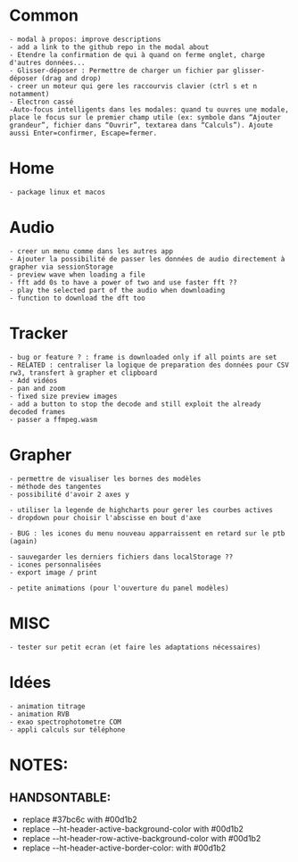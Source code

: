 # Common
    - modal à propos: improve descriptions
    - add a link to the github repo in the modal about
    - Etendre la confirmation de qui à quand on ferme onglet, charge d'autres données...
    - Glisser-déposer : Permettre de charger un fichier par glisser-déposer (drag and drop)
    - creer un moteur qui gere les raccourvis clavier (ctrl s et n notamment)
    - Electron cassé
    -Auto-focus intelligents dans les modales: quand tu ouvres une modale, place le focus sur le premier champ utile (ex: symbole dans “Ajouter grandeur”, fichier dans “Ouvrir”, textarea dans “Calculs”). Ajoute aussi Enter=confirmer, Escape=fermer.

# Home
    - package linux et macos

# Audio
    - creer un menu comme dans les autres app
    - Ajouter la possibilité de passer les données de audio directement à grapher via sessionStorage
    - preview wave when loading a file
    - fft add 0s to have a power of two and use faster fft ??
    - play the selected part of the audio when downloading
    - function to download the dft too

# Tracker
    - bug or feature ? : frame is downloaded only if all points are set
    - RELATED : centraliser la logique de preparation des données pour CSV rw3, transfert à grapher et clipboard
    - Add vidéos
    - pan and zoom
    - fixed size preview images
    - add a button to stop the decode and still exploit the already decoded frames
    - passer a ffmpeg.wasm

# Grapher
    - permettre de visualiser les bornes des modèles
    - méthode des tangentes
    - possibilité d'avoir 2 axes y

    - utiliser la legende de highcharts pour gerer les courbes actives
    - dropdown pour choisir l'abscisse en bout d'axe

    - BUG : les icones du menu nouveau apparraissent en retard sur le ptb (again)

    - sauvegarder les derniers fichiers dans localStorage ??
    - icones personnalisées
    - export image / print

    - petite animations (pour l'ouverture du panel modèles)


# MISC
    - tester sur petit ecran (et faire les adaptations nécessaires)

# Idées
    - animation titrage
    - animation RVB
    - exao spectrophotometre COM
    - appli calculs sur téléphone


# NOTES:
## HANDSONTABLE:
- replace #37bc6c with #00d1b2
- replace --ht-header-active-background-color with #00d1b2
- replace --ht-header-row-active-background-color with #00d1b2
- replace --ht-header-active-border-color: with #00d1b2




